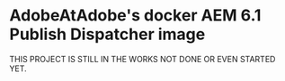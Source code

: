 # AdobeAtAdobe's docker AEM 6.1 Publish Dispatcher image

THIS PROJECT IS STILL IN THE WORKS NOT DONE OR EVEN STARTED YET.
